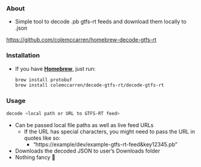 ### About

- Simple tool to decode .pb gtfs-rt feeds and download them locally to .json

https://github.com/colemccarren/homebrew-decode-gtfs-rt

### Installation

- If you have [**Homebrew**](https://brew.sh/), just run:
    
    ```bash
    brew install protobuf
    brew install colemccarren/decode-gtfs-rt/decode-gtfs-rt
    ```
    

### Usage

```bash
decode <local path or URL to GTFS-RT feed>
```

- Can be passed local file paths as well as live feed URLs
    - If the URL has special characters, you might need to pass the URL in quotes like so:
        - “https://example/dev/example-gtfs-rt-feed&key12345.pb”
- Downloads the decoded JSON to user’s Downloads folder
- Nothing fancy 💫
